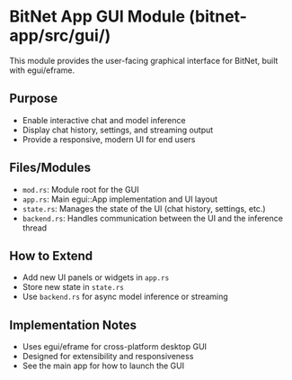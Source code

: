 # BitNet App GUI Module (bitnet-app/src/gui/)

This module provides the user-facing graphical interface for BitNet, built with egui/eframe.

## Purpose
- Enable interactive chat and model inference
- Display chat history, settings, and streaming output
- Provide a responsive, modern UI for end users

## Files/Modules
- `mod.rs`: Module root for the GUI
- `app.rs`: Main egui::App implementation and UI layout
- `state.rs`: Manages the state of the UI (chat history, settings, etc.)
- `backend.rs`: Handles communication between the UI and the inference thread

## How to Extend
- Add new UI panels or widgets in `app.rs`
- Store new state in `state.rs`
- Use `backend.rs` for async model inference or streaming

## Implementation Notes
- Uses egui/eframe for cross-platform desktop GUI
- Designed for extensibility and responsiveness
- See the main app for how to launch the GUI 
